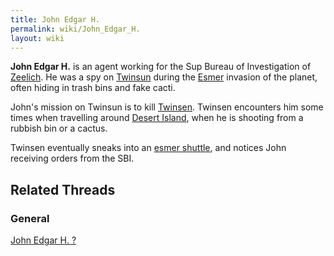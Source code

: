 ```yaml
---
title: John Edgar H.
permalink: wiki/John_Edgar_H.
layout: wiki
---
```


**John Edgar H.** is an agent working for the Sup Bureau of
Investigation of [Zeelich](Zeelich "wikilink"). He was a spy on
[Twinsun](Twinsun "wikilink") during the [Esmer](Esmer "wikilink")
invasion of the planet, often hiding in trash bins and fake cacti.

John's mission on Twinsun is to kill [Twinsen](Twinsen "wikilink").
Twinsen encounters him some times when travelling around [Desert
Island](Desert_Island "wikilink"), when he is shooting from a rubbish
bin or a cactus.

Twinsen eventually sneaks into an [esmer
shuttle](esmer_shuttle "wikilink"), and notices John receiving orders
from the SBI.

## Related Threads

### General

[John Edgar H. ?](https://forum.magicball.net/showthread.php?t=7614)
